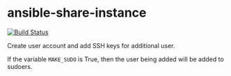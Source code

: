 # ansible-share-instance

[![Build Status](https://travis-ci.org/CyVerse-Ansible/ansible-share-instance.svg?branch=master)](https://travis-ci.org/CyVerse-Ansible/ansible-share-instance)

Create user account and add SSH keys for additional user.

If the variable `MAKE_SUDO` is True, then the user being added will be added to sudoers.
